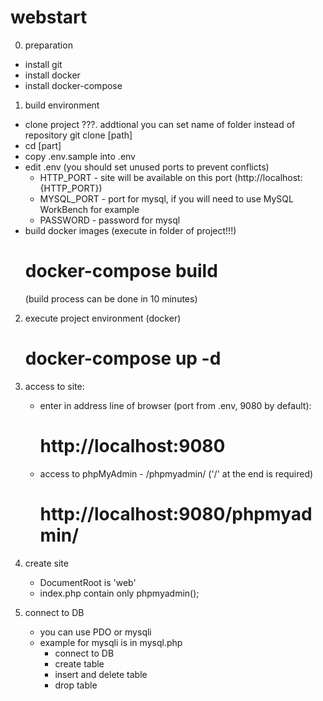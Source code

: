 # webstart

0) preparation
  - install git
  - install docker
  - install docker-compose 
  
1) build environment
  - clone project ???. addtional you can set name of folder instead of repository
    git clone <URL> [path]
  - cd [part]
  - copy .env.sample into .env
  - edit .env (you should set unused ports to prevent conflicts)
    * HTTP_PORT - site will be available on this port (http://localhost:{HTTP_PORT})
    * MYSQL_PORT - port for mysql, if you will need to use MySQL WorkBench for example
    * PASSWORD - password for mysql
  - build docker images (execute in folder of project!!!)
    # docker-compose build
    (build process can be done in 10 minutes)
  
 2) execute project environment (docker)
    # docker-compose up -d
   
 3) access to site:
    - enter in address line of browser (port from .env, 9080 by default):
      # http://localhost:9080
    - access to phpMyAdmin - /phpmyadmin/ ('/' at the end is required) 
      # http://localhost:9080/phpmyadmin/
      
 4) create site
    - DocumentRoot is 'web'
    - index.php contain only phpmyadmin();
    
 5) connect to DB
    - you can use PDO or mysqli
    - example for mysqli is in mysql.php
      * connect to DB
      * create table
      * insert and delete table
      * drop table
      
      
    
